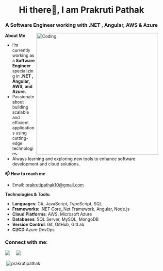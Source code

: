 <h1 align="center">Hi there👋, I am Prakruti Pathak</h1>
<h3 align="center">A Software Engineer working with .NET , Angular, AWS & Azure</h3>
<img align="right" alt="Coding" width="400" src="https://connect.ignatiuz.com/hs-fs/hubfs/AI%20and%20Deep%20Learning.gif?width=1500&name=AI%20and%20Deep%20Learning.gif">

**About Me**
- I’m currently working as a **Software Engineer** specializing in **.NET , Angular, AWS, and Azure**.
- Passionate about building scalable and efficient applications using cutting-edge technologies.
- Always learning and exploring new tools to enhance software development and cloud solutions.

**📫 How to reach me**
- Email: [prakrutipathak10@gmail.com](mailto:prakrutipathak10@gmail.com)



**Technologies & Tools:**
- **Languages**: C#, JavaScript, TypeScript, SQL
- **Frameworks**: .NET Core,.Net Framework, Angular, Node.js
- **Cloud Platforms**: AWS, Microsoft Azure
- **Databases**: SQL Server, MySQL, MongoDB
- **Version Control**: Git, GitHub, GitLab
- **CI/CD**:Azure DevOps


<h3 align="left">Connect with me:</h3>
<p align="left">
<a target="_blank"href="https://www.linkedin.com/in/prakrutipathak/"><img src="https://img.shields.io/badge/linkedin-%230077B5.svg?&style=for-the-badge&logo=linkedin&logoColor=white" /></a>&nbsp;&nbsp;&nbsp;&nbsp;
<a target="_blank"href="https://twitter.com/PathakPrakruti"><img src="https://img.shields.io/badge/twitter-%231DA1F2.svg?&style=for-the-badge&logo=twitter&logoColor=white" /></a>&nbsp;&nbsp;&nbsp;&nbsp;

</p>


<p>&nbsp;<img align="center" src="https://github-readme-stats.vercel.app/api?username=prakrutipathak&show_icons=true&hide_border=true&theme=radical" alt="prakrutipathak" /></p>
